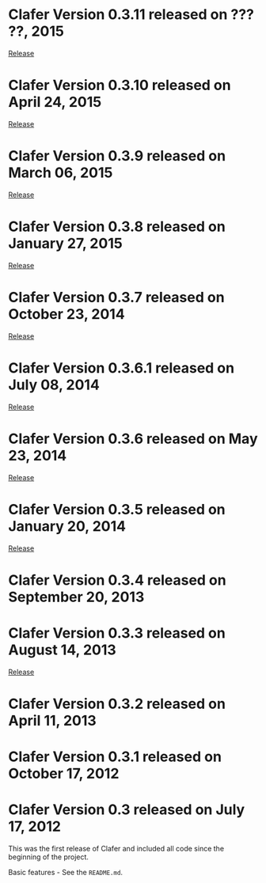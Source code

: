 # Clafer Version 0.3.11 released on ??? ??, 2015

[Release](https://github.com/gsdlab/clafer/pull/??)

# Clafer Version 0.3.10 released on April 24, 2015

[Release](https://github.com/gsdlab/clafer/pull/66)

# Clafer Version 0.3.9 released on March 06, 2015

[Release](https://github.com/gsdlab/clafer/pull/63)

# Clafer Version 0.3.8 released on January 27, 2015

[Release](https://github.com/gsdlab/clafer/pull/60)

# Clafer Version 0.3.7 released on October 23, 2014

[Release](https://github.com/gsdlab/clafer/pull/53)

# Clafer Version 0.3.6.1 released on July 08, 2014

[Release](https://github.com/gsdlab/clafer/pull/50)

# Clafer Version 0.3.6 released on May 23, 2014

[Release](https://github.com/gsdlab/clafer/pull/48)

# Clafer Version 0.3.5 released on January 20, 2014

[Release](https://github.com/gsdlab/clafer/pull/44)

# Clafer Version 0.3.4 released on September 20, 2013

# Clafer Version 0.3.3 released on August 14, 2013

[Release](https://github.com/gsdlab/clafer/pull/35)

# Clafer Version 0.3.2 released on April 11, 2013

# Clafer Version 0.3.1 released on October 17, 2012

# Clafer Version 0.3 released on July 17, 2012

This was the first release of Clafer and included all code since the beginning of the project.

Basic features - See the `README.md`.
